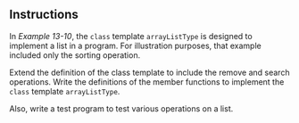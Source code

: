 <!-- practice -->

## Instructions

In _Example 13-10_, the `class` template `arrayListType` is designed to implement a list in a program. For illustration purposes, that example included only the sorting operation. 

Extend the definition of the class template to include the remove and search operations. Write the definitions of the member functions to implement the `class` template `arrayListType`. 

Also, write a test program to test various operations on a list.

